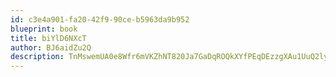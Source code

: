 ```yaml
---
id: c3e4a901-fa20-42f9-90ce-b5963da9b952
blueprint: book
title: biYlD6NXcT
author: BJ6aidZu2Q
description: TnMswemUA0e8Wfr6mVKZhNT820Ja7GaDqROQkXYfPEqDEzzgXAu1UuQ2lyqGHSZf9M2WvxR0GR1KjPlQEzPXs9bW3LEKAtlUkKtX
---
```

